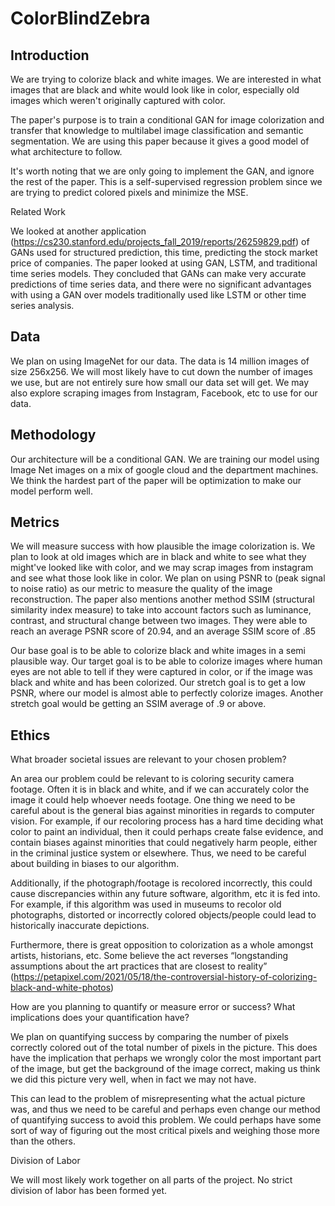 # ColorBlindZebra

## Introduction

We are trying to colorize black and white images. We are interested in what images that are black and white would look like in color, especially old images which weren't originally captured with color.

The paper's purpose is to train a conditional GAN for image colorization and transfer that knowledge to multilabel image classification and semantic segmentation. We are using this paper because it gives a good model of what architecture to follow.

It's worth noting that we are only going to implement the GAN, and ignore the rest of the paper. This is a self-supervised regression problem since we are trying to predict colored pixels and minimize the MSE.

Related Work

We looked at another application (https://cs230.stanford.edu/projects_fall_2019/reports/26259829.pdf) of GANs used for structured prediction, this time, predicting the stock market price of companies. The paper looked at using GAN, LSTM, and traditional time series models. They concluded that GANs can make very accurate predictions of time series data, and there were no significant advantages with using a GAN over models traditionally used like LSTM or other time series analysis.

## Data


We plan on using ImageNet for our data. The data is 14 million images of size 256x256. We will most likely have to cut down the number of images we use, but are not entirely sure how small our data set will get. We may also explore scraping images from Instagram, Facebook, etc to use for our data.

## Methodology


Our architecture will be a conditional GAN. We are training our model using Image Net images on a mix of google cloud and the department machines. We think the hardest part of the paper will be optimization to make our model perform well.

## Metrics


We will measure success with how plausible the image colorization is. We plan to look at old images which are in black and white to see what they might've looked like with color, and we may scrap images from instagram and see what those look like in color. We plan on using PSNR to (peak signal to noise ratio) as our metric to measure the quality of the image reconstruction. The paper also mentions another method SSIM (structural similarity index measure) to take into account factors such as luminance, contrast, and structural change between two images. They were able to reach an average PSNR score of 20.94, and an average SSIM score of .85

Our base goal is to be able to colorize black and white images in a semi plausible way. Our target goal is to be able to colorize images where human eyes are not able to tell if they were captured in color, or if the image was black and white and has been colorized. Our stretch goal is to get a low PSNR, where our model is almost able to perfectly colorize images. Another stretch goal would be getting an SSIM average of .9 or above.

## Ethics


What broader societal issues are relevant to your chosen problem?

An area our problem could be relevant to is coloring security camera footage. Often it is in black and white, and if we can accurately color the image it could help whoever needs footage. One thing we need to be careful about is the general bias against minorities in regards to computer vision. For example, if our recoloring process has a hard time deciding what color to paint an individual, then it could perhaps create false evidence, and contain biases against minorities that could negatively harm people, either in the criminal justice system or elsewhere. Thus, we need to be careful about building in biases to our algorithm.

Additionally, if the photograph/footage is recolored incorrectly, this could cause discrepancies within any future software, algorithm, etc it is fed into. For example, if this algorithm was used in museums to recolor old photographs, distorted or incorrectly colored objects/people could lead to historically inaccurate depictions.

Furthermore, there is great opposition to colorization as a whole amongst artists, historians, etc. Some believe the act reverses “longstanding assumptions about the art practices that are closest to reality” (https://petapixel.com/2021/05/18/the-controversial-history-of-colorizing-black-and-white-photos)

How are you planning to quantify or measure error or success? What implications does your quantification have?

We plan on quantifying success by comparing the number of pixels correctly colored out of the total number of pixels in the picture. This does have the implication that perhaps we wrongly color the most important part of the image, but get the background of the image correct, making us think we did this picture very well, when in fact we may not have.

This can lead to the problem of misrepresenting what the actual picture was, and thus we need to be careful and perhaps even change our method of quantifying success to avoid this problem. We could perhaps have some sort of way of figuring out the most critical pixels and weighing those more than the others.

Division of Labor


We will most likely work together on all parts of the project. No strict division of labor has been formed yet.
